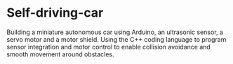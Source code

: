 # Self-driving-car
Building a miniature autonomous car using Arduino, an ultrasonic sensor, a servo motor and a motor shield. Using the C++ coding language to program sensor integration and motor control to enable collision avoidance and smooth movement around obstacles.  

